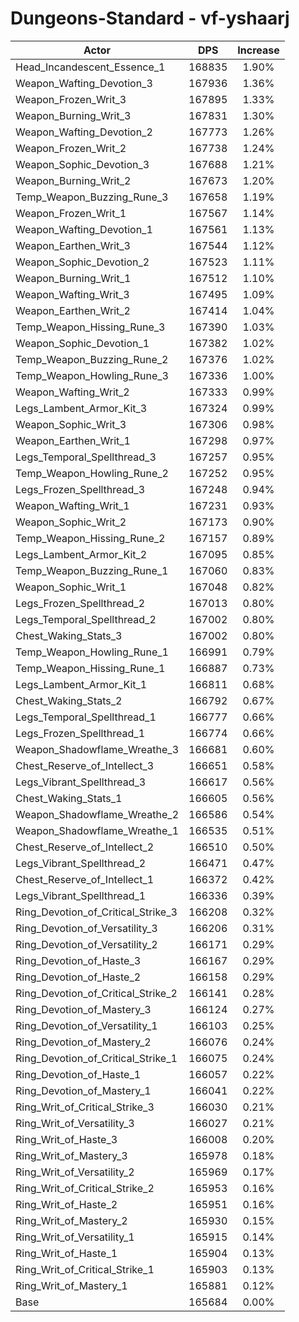 # Dungeons-Standard - vf-yshaarj
| Actor | DPS | Increase |
|---|:---:|:---:|
|Head_Incandescent_Essence_1|168835|1.90%|
|Weapon_Wafting_Devotion_3|167936|1.36%|
|Weapon_Frozen_Writ_3|167895|1.33%|
|Weapon_Burning_Writ_3|167831|1.30%|
|Weapon_Wafting_Devotion_2|167773|1.26%|
|Weapon_Frozen_Writ_2|167738|1.24%|
|Weapon_Sophic_Devotion_3|167688|1.21%|
|Weapon_Burning_Writ_2|167673|1.20%|
|Temp_Weapon_Buzzing_Rune_3|167658|1.19%|
|Weapon_Frozen_Writ_1|167567|1.14%|
|Weapon_Wafting_Devotion_1|167561|1.13%|
|Weapon_Earthen_Writ_3|167544|1.12%|
|Weapon_Sophic_Devotion_2|167523|1.11%|
|Weapon_Burning_Writ_1|167512|1.10%|
|Weapon_Wafting_Writ_3|167495|1.09%|
|Weapon_Earthen_Writ_2|167414|1.04%|
|Temp_Weapon_Hissing_Rune_3|167390|1.03%|
|Weapon_Sophic_Devotion_1|167382|1.02%|
|Temp_Weapon_Buzzing_Rune_2|167376|1.02%|
|Temp_Weapon_Howling_Rune_3|167336|1.00%|
|Weapon_Wafting_Writ_2|167333|0.99%|
|Legs_Lambent_Armor_Kit_3|167324|0.99%|
|Weapon_Sophic_Writ_3|167306|0.98%|
|Weapon_Earthen_Writ_1|167298|0.97%|
|Legs_Temporal_Spellthread_3|167257|0.95%|
|Temp_Weapon_Howling_Rune_2|167252|0.95%|
|Legs_Frozen_Spellthread_3|167248|0.94%|
|Weapon_Wafting_Writ_1|167231|0.93%|
|Weapon_Sophic_Writ_2|167173|0.90%|
|Temp_Weapon_Hissing_Rune_2|167157|0.89%|
|Legs_Lambent_Armor_Kit_2|167095|0.85%|
|Temp_Weapon_Buzzing_Rune_1|167060|0.83%|
|Weapon_Sophic_Writ_1|167048|0.82%|
|Legs_Frozen_Spellthread_2|167013|0.80%|
|Legs_Temporal_Spellthread_2|167002|0.80%|
|Chest_Waking_Stats_3|167002|0.80%|
|Temp_Weapon_Howling_Rune_1|166991|0.79%|
|Temp_Weapon_Hissing_Rune_1|166887|0.73%|
|Legs_Lambent_Armor_Kit_1|166811|0.68%|
|Chest_Waking_Stats_2|166792|0.67%|
|Legs_Temporal_Spellthread_1|166777|0.66%|
|Legs_Frozen_Spellthread_1|166774|0.66%|
|Weapon_Shadowflame_Wreathe_3|166681|0.60%|
|Chest_Reserve_of_Intellect_3|166651|0.58%|
|Legs_Vibrant_Spellthread_3|166617|0.56%|
|Chest_Waking_Stats_1|166605|0.56%|
|Weapon_Shadowflame_Wreathe_2|166586|0.54%|
|Weapon_Shadowflame_Wreathe_1|166535|0.51%|
|Chest_Reserve_of_Intellect_2|166510|0.50%|
|Legs_Vibrant_Spellthread_2|166471|0.47%|
|Chest_Reserve_of_Intellect_1|166372|0.42%|
|Legs_Vibrant_Spellthread_1|166336|0.39%|
|Ring_Devotion_of_Critical_Strike_3|166208|0.32%|
|Ring_Devotion_of_Versatility_3|166206|0.31%|
|Ring_Devotion_of_Versatility_2|166171|0.29%|
|Ring_Devotion_of_Haste_3|166167|0.29%|
|Ring_Devotion_of_Haste_2|166158|0.29%|
|Ring_Devotion_of_Critical_Strike_2|166141|0.28%|
|Ring_Devotion_of_Mastery_3|166124|0.27%|
|Ring_Devotion_of_Versatility_1|166103|0.25%|
|Ring_Devotion_of_Mastery_2|166076|0.24%|
|Ring_Devotion_of_Critical_Strike_1|166075|0.24%|
|Ring_Devotion_of_Haste_1|166057|0.22%|
|Ring_Devotion_of_Mastery_1|166041|0.22%|
|Ring_Writ_of_Critical_Strike_3|166030|0.21%|
|Ring_Writ_of_Versatility_3|166027|0.21%|
|Ring_Writ_of_Haste_3|166008|0.20%|
|Ring_Writ_of_Mastery_3|165978|0.18%|
|Ring_Writ_of_Versatility_2|165969|0.17%|
|Ring_Writ_of_Critical_Strike_2|165953|0.16%|
|Ring_Writ_of_Haste_2|165951|0.16%|
|Ring_Writ_of_Mastery_2|165930|0.15%|
|Ring_Writ_of_Versatility_1|165915|0.14%|
|Ring_Writ_of_Haste_1|165904|0.13%|
|Ring_Writ_of_Critical_Strike_1|165903|0.13%|
|Ring_Writ_of_Mastery_1|165881|0.12%|
|Base|165684|0.00%|
